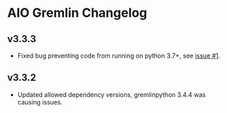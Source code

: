# AIO Gremlin Changelog

## v3.3.3

* Fixed bug preventing code from running on python 3.7+, see [issue #1](https://git.qoto.org/goblin-ogm/aiogremlin/issues/1).

## v3.3.2

* Updated allowed dependency versions, gremlinpython 3.4.4 was causing issues.
